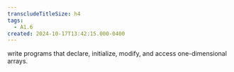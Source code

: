 ```yaml
---
transcludeTitleSize: h4
tags:
  - A1.6
created: 2024-10-17T13:42:15.000-0400
---
```

write programs that declare, initialize, modify, and access one-dimensional arrays.